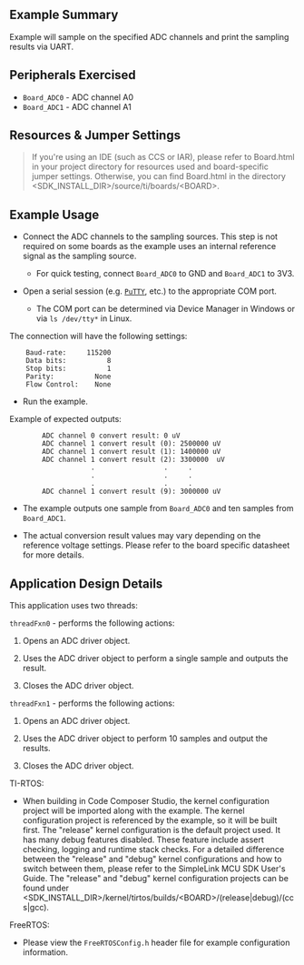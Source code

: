 ## Example Summary

Example will sample on the specified ADC channels and print the sampling
results via UART.

## Peripherals Exercised

* `Board_ADC0` - ADC channel A0
* `Board_ADC1` - ADC channel A1

## Resources & Jumper Settings

> If you're using an IDE (such as CCS or IAR), please refer to Board.html in
your project directory for resources used and board-specific jumper settings.
Otherwise, you can find Board.html in the directory
&lt;SDK_INSTALL_DIR&gt;/source/ti/boards/&lt;BOARD&gt;.


## Example Usage

* Connect the ADC channels to the sampling sources. This step is not required on
  some boards as the example uses an internal reference signal as the sampling
  source.
    * For quick testing, connect `Board_ADC0` to GND and `Board_ADC1` to 3V3.

* Open a serial session (e.g. [`PuTTY`](http://www.putty.org/ "PuTTY's
Homepage"), etc.) to the appropriate COM port.
    * The COM port can be determined via Device Manager in Windows or via
`ls /dev/tty*` in Linux.

The connection will have the following settings:
```
    Baud-rate:     115200
    Data bits:          8
    Stop bits:          1
    Parity:          None
    Flow Control:    None
```

* Run the example.

Example of expected outputs:
```
        ADC channel 0 convert result: 0 uV
        ADC channel 1 convert result (0): 2500000 uV
        ADC channel 1 convert result (1): 1400000 uV
        ADC channel 1 convert result (2): 3300000  uV
                    .                 .     .
                    .                 .     .
                    .                 .     .
        ADC channel 1 convert result (9): 3000000 uV
```

* The example outputs one sample from `Board_ADC0` and ten samples from
`Board_ADC1`.

* The actual conversion result values may vary depending on the reference
voltage settings. Please refer to the board specific datasheet for more details.

## Application Design Details

This application uses two threads:

`threadFxn0` - performs the following actions:

1. Opens an ADC driver object.

2. Uses the ADC driver object to perform a single sample and outputs the result.

3. Closes the ADC driver object.

`threadFxn1` - performs the following actions:

1. Opens an ADC driver object.

2. Uses the ADC driver object to perform 10 samples and output the results.

3. Closes the ADC driver object.

TI-RTOS:

* When building in Code Composer Studio, the kernel configuration project will
be imported along with the example. The kernel configuration project is
referenced by the example, so it will be built first. The "release" kernel
configuration is the default project used. It has many debug features disabled.
These feature include assert checking, logging and runtime stack checks. For a
detailed difference between the "release" and "debug" kernel configurations and
how to switch between them, please refer to the SimpleLink MCU SDK User's
Guide. The "release" and "debug" kernel configuration projects can be found
under &lt;SDK_INSTALL_DIR&gt;/kernel/tirtos/builds/&lt;BOARD&gt;/(release|debug)/(ccs|gcc).

FreeRTOS:

* Please view the `FreeRTOSConfig.h` header file for example configuration
information.
